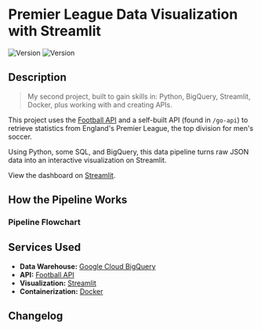 # Premier League Data Visualization with Streamlit

<div>
    <img alt="Version" src="https://img.shields.io/badge/Current Version-0.9-blue.svg?cacheSeconds=2592000" />
    <img alt="Version" src="https://img.shields.io/badge/Project Number-2-orange.svg?cacheSeconds=2592000" />
</div>


## Description

> My second project, built to gain skills in: Python, BigQuery, Streamlit, Docker, plus working with and creating APIs.

This project uses the [Football API](https://rapidapi.com/api-sports/api/api-football/) and a self-built API (found in `/go-api`) to retrieve statistics from England's Premier League, the top division for men's soccer.

Using Python, some SQL, and BigQuery, this data pipeline turns raw JSON data into an interactive visualization on Streamlit.

View the dashboard on [Streamlit](https://premierleague.streamlit.app/).

## How the Pipeline Works

### Pipeline Flowchart

## Services Used
* **Data Warehouse:** [Google Cloud BigQuery](https://cloud.google.com/bigquery)
* **API:** [Football API](https://www.api-football.com)
* **Visualization:** [Streamlit](https://streamlit.io)
* **Containerization:** [Docker](https://www.docker.com)

## Changelog